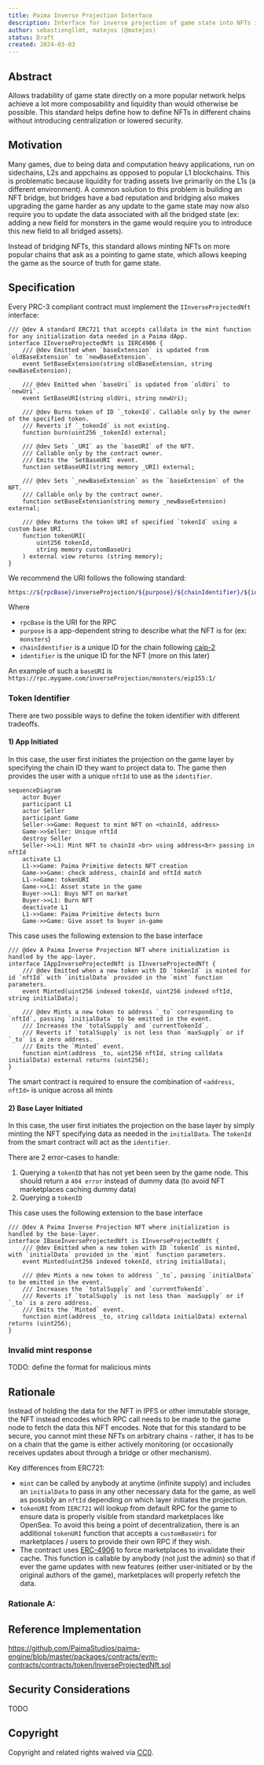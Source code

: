 ```yaml
---
title: Paima Inverse Projection Interface
description: Interface for inverse projection of game state into NFTs in other chains
author: sebastiengllmt, matejos (@matejos)
status: Draft
created: 2024-03-03
---
```


## Abstract

Allows tradability of game state directly on a more popular network helps achieve a lot more composability and liquidity than would otherwise be possible. This standard helps define how to define NFTs in different chains without introducing centralization or lowered security.

## Motivation

Many games, due to being data and computation heavy applications, run on sidechains, L2s and appchains as opposed to popular L1 blockchains. This is problematic because liquidity for trading assets live primarily on the L1s (a different environment). A common solution to this problem is building an NFT bridge, but bridges have a bad reputation and bridging also makes upgrading the game harder as any update to the game state may now also require you to update the data associated with all the bridged state (ex: adding a new field for monsters in the game would require you to introduce this new field to all bridged assets).

Instead of bridging NFTs, this standard allows minting NFTs on more popular chains that ask as a pointing to game state, which allows keeping the game as the source of truth for game state.

## Specification

Every PRC-3 compliant contract must implement the `IInverseProjectedNft` interface:

```solidity
/// @dev A standard ERC721 that accepts calldata in the mint function for any initialization data needed in a Paima dApp.
interface IInverseProjectedNft is IERC4906 {
    /// @dev Emitted when `baseExtension` is updated from `oldBaseExtension` to `newBaseExtension`.
    event SetBaseExtension(string oldBaseExtension, string newBaseExtension);

    /// @dev Emitted when `baseUri` is updated from `oldUri` to `newUri`.
    event SetBaseURI(string oldUri, string newUri);

    /// @dev Burns token of ID `_tokenId`. Callable only by the owner of the specified token.
    /// Reverts if `_tokenId` is not existing.
    function burn(uint256 _tokenId) external;

    /// @dev Sets `_URI` as the `baseURI` of the NFT.
    /// Callable only by the contract owner.
    /// Emits the `SetBaseURI` event.
    function setBaseURI(string memory _URI) external;

    /// @dev Sets `_newBaseExtension` as the `baseExtension` of the NFT.
    /// Callable only by the contract owner.
    function setBaseExtension(string memory _newBaseExtension) external;

    /// @dev Returns the token URI of specified `tokenId` using a custom base URI.
    function tokenURI(
        uint256 tokenId,
        string memory customBaseUri
    ) external view returns (string memory);
}
```

We recommend the URI follows the following standard:

```bash
https://${rpcBase}/inverseProjection/${purpose}/${chainIdentifier}/${identifier}.json
```

Where
- `rpcBase` is the URI for the RPC
- `purpose` is a app-dependent string to describe what the NFT is for (ex: `monsters`)
- `chainIdentifier` is a unique ID for the chain following [caip-2](https://github.com/ChainAgnostic/CAIPs/blob/main/CAIPs/caip-2.md)
- `identifier` is the unique ID for the NFT (more on this later)

An example of such a `baseURI` is `https://rpc.mygame.com/inverseProjection/monsters/eip155:1/`

### Token Identifier

There are two possible ways to define the token identifier with different tradeoffs.

#### 1) App Initiated

In this case, the user first initiates the projection on the game layer by specifying the chain ID they want to project data to. The game then provides the user with a unique `nftId` to use as the `identifier`.

```mermaid
sequenceDiagram
    actor Buyer
    participant L1
    actor Seller
    participant Game
    Seller->>Game: Request to mint NFT on <chainId, address>
    Game->>Seller: Unique nftId
    destroy Seller
    Seller->>L1: Mint NFT to chainId <br> using address<br> passing in nftId
    activate L1
    L1->>Game: Paima Primitive detects NFT creation
    Game->>Game: check address, chainId and nftId match
    L1->>Game: tokenURI
    Game->>L1: Asset state in the game
    Buyer->>L1: Buys NFT on market
    Buyer->>L1: Burn NFT
    deactivate L1
    L1->>Game: Paima Primitive detects burn
    Game->>Game: Give asset to buyer in-game
```

This case uses the following extension to the base interface

```solidity
/// @dev A Paima Inverse Projection NFT where initialization is handled by the app-layer.
interface IAppInverseProjectedNft is IInverseProjectedNft {
    /// @dev Emitted when a new token with ID `tokenId` is minted for id `nftId` with `initialData` provided in the `mint` function parameters.
    event Minted(uint256 indexed tokenId, uint256 indexed nftId, string initialData);

    /// @dev Mints a new token to address `_to` corresponding to `nftId`, passing `initialData` to be emitted in the event.
    /// Increases the `totalSupply` and `currentTokenId`.
    /// Reverts if `totalSupply` is not less than `maxSupply` or if `_to` is a zero address.
    /// Emits the `Minted` event.
    function mint(address _to, uint256 nftId, string calldata initialData) external returns (uint256);
}
```

The smart contract is required to ensure the combination of `<address, nftId>` is unique across all mints

#### 2) Base Layer Initiated

In this case, the user first initiates the projection on the base layer by simply minting the NFT specifying data as needed in the `initialData`. The `tokenId` from the smart contract will act as the `identifier`.

There are 2 error-cases to handle:
1. Querying a `tokenID` that has not yet been seen by the game node. This should return a `404 error` instead of dummy data (to avoid NFT marketplaces caching dummy data)
2. Querying a `tokenID` 

This case uses the following extension to the base interface

```solidity
/// @dev A Paima Inverse Projection NFT where initialization is handled by the base-layer.
interface IBaseInverseProjectedNft is IInverseProjectedNft {
    /// @dev Emitted when a new token with ID `tokenId` is minted, with `initialData` provided in the `mint` function parameters.
    event Minted(uint256 indexed tokenId, string initialData);

    /// @dev Mints a new token to address `_to`, passing `initialData` to be emitted in the event.
    /// Increases the `totalSupply` and `currentTokenId`.
    /// Reverts if `totalSupply` is not less than `maxSupply` or if `_to` is a zero address.
    /// Emits the `Minted` event.
    function mint(address _to, string calldata initialData) external returns (uint256);
}
```

### Invalid mint response

TODO: define the format for malicious mints

## Rationale

Instead of holding the data for the NFT in IPFS or other immutable storage, the NFT instead encodes which RPC call needs to be made to the game node to fetch the data this NFT encodes. Note that for this standard to be secure, you cannot mint these NFTs on arbitrary chains - rather, it has to be on a chain that the game is either actively monitoring (or occasionally receives updates about through a bridge or other mechanism).

Key differences from ERC721:
- `mint` can be called by anybody at anytime (infinite supply) and includes an `initialData` to pass in any other necessary data for the game, as well as possibly an `nftId` depending on which layer initiates the projection.
- `tokenURI` from `IERC721` will lookup from default RPC for the game to ensure data is properly visible from standard marketplaces like OpenSea. To avoid this being a point of decentralization, there is an additional `tokenURI` function that accepts a `customBaseUri` for marketplaces / users to provide their own RPC if they wish.
- The contract uses [ERC-4906](https://eips.ethereum.org/EIPS/eip-4906) to force marketplaces to invalidate their cache. This function is callable by anybody (not just the admin) so that if ever the game updates with new features (either user-initiated or by the original authors of the game), marketplaces will properly refetch the data.

### Rationale A:

## Reference Implementation

https://github.com/PaimaStudios/paima-engine/blob/master/packages/contracts/evm-contracts/contracts/token/InverseProjectedNft.sol

## Security Considerations

TODO

## Copyright

Copyright and related rights waived via [CC0](../LICENSE.md).
